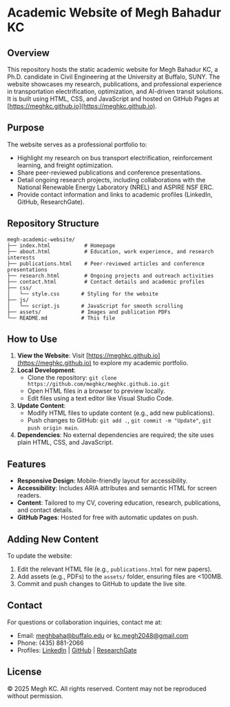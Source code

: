 # Academic Website of Megh Bahadur KC

## Overview
This repository hosts the static academic website for Megh Bahadur KC, a Ph.D. candidate in Civil Engineering at the University at Buffalo, SUNY. The website showcases my research, publications, and professional experience in transportation electrification, optimization, and AI-driven transit solutions. It is built using HTML, CSS, and JavaScript and hosted on GitHub Pages at [https://meghkc.github.io](https://meghkc.github.io).

## Purpose
The website serves as a professional portfolio to:
- Highlight my research on bus transport electrification, reinforcement learning, and freight optimization.
- Share peer-reviewed publications and conference presentations.
- Detail ongoing research projects, including collaborations with the National Renewable Energy Laboratory (NREL) and ASPIRE NSF ERC.
- Provide contact information and links to academic profiles (LinkedIn, GitHub, ResearchGate).

## Repository Structure
```
megh-academic-website/
├── index.html           # Homepage
├── about.html           # Education, work experience, and research interests
├── publications.html    # Peer-reviewed articles and conference presentations
├── research.html        # Ongoing projects and outreach activities
├── contact.html         # Contact details and academic profiles
├── css/
│   └── style.css       # Styling for the website
├── js/
│   └── script.js       # JavaScript for smooth scrolling
├── assets/             # Images and publication PDFs
└── README.md           # This file
```

## How to Use
1. **View the Website**: Visit [https://meghkc.github.io](https://meghkc.github.io) to explore my academic portfolio.
2. **Local Development**:
   - Clone the repository: `git clone https://github.com/meghkc/meghkc.github.io.git`
   - Open HTML files in a browser to preview locally.
   - Edit files using a text editor like Visual Studio Code.
3. **Update Content**:
   - Modify HTML files to update content (e.g., add new publications).
   - Push changes to GitHub: `git add .`, `git commit -m "Update"`, `git push origin main`.
4. **Dependencies**: No external dependencies are required; the site uses plain HTML, CSS, and JavaScript.

## Features
- **Responsive Design**: Mobile-friendly layout for accessibility.
- **Accessibility**: Includes ARIA attributes and semantic HTML for screen readers.
- **Content**: Tailored to my CV, covering education, research, publications, and contact details.
- **GitHub Pages**: Hosted for free with automatic updates on push.

## Adding New Content
To update the website:
1. Edit the relevant HTML file (e.g., `publications.html` for new papers).
2. Add assets (e.g., PDFs) to the `assets/` folder, ensuring files are <100MB.
3. Commit and push changes to GitHub to update the live site.

## Contact
For questions or collaboration inquiries, contact me at:
- Email: [meghbaha@buffalo.edu](mailto:meghbaha@buffalo.edu) or [kc.megh2048@gmail.com](mailto:kc.megh2048@gmail.com)
- Phone: (435) 881-2066
- Profiles: [LinkedIn](https://www.linkedin.com/in/megh-kc-2015/) | [GitHub](https://github.com/meghkc) | [ResearchGate](https://www.researchgate.net/profile/Megh-KC)

## License
© 2025 Megh KC. All rights reserved. Content may not be reproduced without permission.

